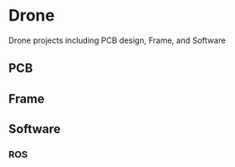# Drone
Drone projects including PCB design, Frame, and Software



## PCB



## Frame




## Software


### ROS
